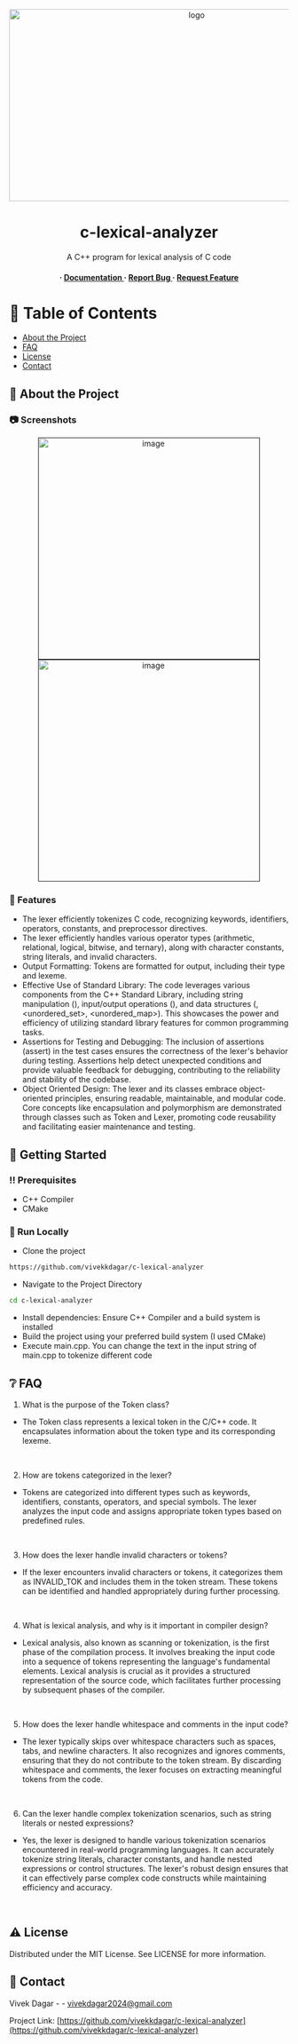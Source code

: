 <div align='center'>

<img src=https://slideplayer.com/slide/10684334/37/images/18/The+Role+of+the+Lexical+Analyzer.jpg alt="logo" width=660 height=346 />

<h1>c-lexical-analyzer</h1>
<p>A C++ program for lexical analysis of C code</p>

<h4> <span> · </span> <a href="https://github.com/vivekkdagar/c-lexical-analyzer/blob/master/README.md"> Documentation </a> <span> · </span> <a href="https://github.com/vivekkdagar/c-lexical-analyzer/issues"> Report Bug </a> <span> · </span> <a href="https://github.com/vivekkdagar/c-lexical-analyzer/issues"> Request Feature </a> </h4>


</div>

# :notebook_with_decorative_cover: Table of Contents

- [About the Project](#star2-about-the-project)
- [FAQ](#grey_question-faq)
- [License](#warning-license)
- [Contact](#handshake-contact)


## :star2: About the Project

### :camera: Screenshots
<div align="center"> <a href=""><img src="https://github.com/vivekkdagar/c-lexical-analyzer/blob/main/Screenshots/img.png?raw=true" alt='image' width='400'/></a> </div>
<div align="center"> <a href=""><img src="https://media.geeksforgeeks.org/wp-content/uploads/20200822142152/token1.jpg" alt='image' width='400'/></a> </div>



### :dart: Features
- The lexer efficiently tokenizes C code, recognizing keywords, identifiers, operators, constants, and preprocessor directives.
- The lexer efficiently handles various operator types (arithmetic, relational, logical, bitwise, and ternary), along with character constants, string literals, and invalid characters.
- Output Formatting: Tokens are formatted for output, including their type and lexeme.
- Effective Use of Standard Library: The code leverages various components from the C++ Standard Library, including string manipulation (<string>), input/output operations (<iostream>), and data structures (<vector>, <unordered_set>, <unordered_map>). This showcases the power and efficiency of utilizing standard library features for common programming tasks.
- Assertions for Testing and Debugging: The inclusion of assertions (assert) in the test cases ensures the correctness of the lexer's behavior during testing. Assertions help detect unexpected conditions and provide valuable feedback for debugging, contributing to the reliability and stability of the codebase.
- Object Oriented Design: The lexer and its classes embrace object-oriented principles, ensuring readable, maintainable, and modular code. Core concepts like encapsulation and polymorphism are demonstrated through classes such as Token and Lexer, promoting code reusability and facilitating easier maintenance and testing.


## :toolbox: Getting Started

### :bangbang: Prerequisites

- C++ Compiler
- CMake


### :running: Run Locally

- Clone the project
```bash
https://github.com/vivekkdagar/c-lexical-analyzer
```

- Navigate to the Project Directory
```bash
cd c-lexical-analyzer
```

- Install dependencies: Ensure C++ Compiler and a build system is installed
- Build the project using your preferred build system (I used CMake)
- Execute main.cpp. You can change the text in the input string of main.cpp to tokenize different code


## :grey_question: FAQ

1. What is the purpose of the Token class?
- The Token class represents a lexical token in the C/C++ code. It encapsulates information about the token type and its corresponding lexeme.
<br/>

2. How are tokens categorized in the lexer?
- Tokens are categorized into different types such as keywords, identifiers, constants, operators, and special symbols. The lexer analyzes the input code and assigns appropriate token types based on predefined rules.
<br/>

3. How does the lexer handle invalid characters or tokens?
- If the lexer encounters invalid characters or tokens, it categorizes them as INVALID_TOK and includes them in the token stream. These tokens can be identified and handled appropriately during further processing.
<br>

4. What is lexical analysis, and why is it important in compiler design?
- Lexical analysis, also known as scanning or tokenization, is the first phase of the compilation process. It involves breaking the input code into a sequence of tokens representing the language's fundamental elements. Lexical analysis is crucial as it provides a structured representation of the source code, which facilitates further processing by subsequent phases of the compiler.
<br>

5. How does the lexer handle whitespace and comments in the input code?
- The lexer typically skips over whitespace characters such as spaces, tabs, and newline characters. It also recognizes and ignores comments, ensuring that they do not contribute to the token stream. By discarding whitespace and comments, the lexer focuses on extracting meaningful tokens from the code.
<br>

6. Can the lexer handle complex tokenization scenarios, such as string literals or nested expressions?
- Yes, the lexer is designed to handle various tokenization scenarios encountered in real-world programming languages. It can accurately tokenize string literals, character constants, and handle nested expressions or control structures. The lexer's robust design ensures that it can effectively parse complex code constructs while maintaining efficiency and accuracy.
<br>

## :warning: License

Distributed under the MIT License. See LICENSE for more information.

## :handshake: Contact

Vivek Dagar - - vivekdagar2024@gmail.com

Project Link: [https://github.com/vivekkdagar/c-lexical-analyzer](https://github.com/vivekkdagar/c-lexical-analyzer)
